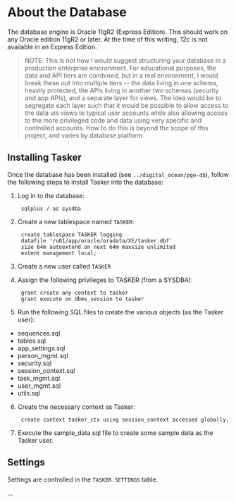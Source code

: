 # About the Database

The database engine is Oracle 11gR2 (Express Edition). This should work on any Oracle 
edition 11gR2 or later. At the time of this writing, 12c is not available in an 
Express Edition. 

> NOTE: This is *not* how I would suggest structuring your database in a production enterprise environment.
> For educational purposes, the data and API tiers are combined, but in a real environment, I would
> break these out into multiple tiers -- the data living in one schema, heavily protected, the APIs living
> in another two schemas (security and app APIs), and a separate layer for views. The idea would be to
> segregate each layer such that it would be possible to allow access to the data via views to typical
> user accounts while also allowing access to the more privileged code and data using very specific and
> controlled accounts. How to do this is beyond the scope of this project, and varies by database platform.

## Installing Tasker

Once the database has been installed (see `../digital_ocean/pge-db`), follow the
following steps to install Tasker into the database:

1. Log in to the database:

        sqlplus / as sysdba

2. Create a new tablespace named `TASKER`:

        create tablespace TASKER logging
        datafile '/u01/app/oracle/oradata/XE/tasker.dbf' 
        size 64m autoextend on next 64m maxsize unlimited
        extent management local;

3. Create a new user called `TASKER`

4. Assign the following privileges to TASKER (from a SYSDBA):

        grant create any context to tasker
        grant execute on dbms_session to tasker

5. Run the following SQL files to create the various objects (as the Tasker user):

  - sequences.sql
  - tables.sql
  - app_settings.sql
  - person_mgmt.sql
  - security.sql
  - session_context.sql
  - task_mgmt.sql
  - user_mgmt.sql
  - utils.sql

6. Create the necessary context as Tasker:

        create context tasker_ctx using session_context accessed globally;
        
7. Execute the sample_data.sql file to create some sample data as the Tasker user.


## Settings

Settings are controlled in the `TASKER.SETTINGS` table. 

...


